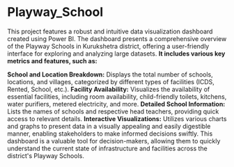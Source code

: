 # Playway_School
This project features a robust and intuitive data visualization dashboard created using Power BI. The dashboard presents a comprehensive overview of the Playway Schools in Kurukshetra district, offering a user-friendly interface for exploring and analyzing large datasets. 
**It includes various key metrics and features, such as:**

**School and Location Breakdown:** Displays the total number of schools, locations, and villages, categorized by different types of facilities (ICDS, Rented, School, etc.).
**Facility Availability:** Visualizes the availability of essential facilities, including room availability, child-friendly toilets, kitchens, water purifiers, metered electricity, and more.
**Detailed School Information:** Lists the names of schools and respective head teachers, providing quick access to relevant details.
**Interactive Visualizations:** Utilizes various charts and graphs to present data in a visually appealing and easily digestible manner, enabling stakeholders to make informed decisions swiftly.
This dashboard is a valuable tool for decision-makers, allowing them to quickly understand the current state of infrastructure and facilities across the district's Playway Schools.

